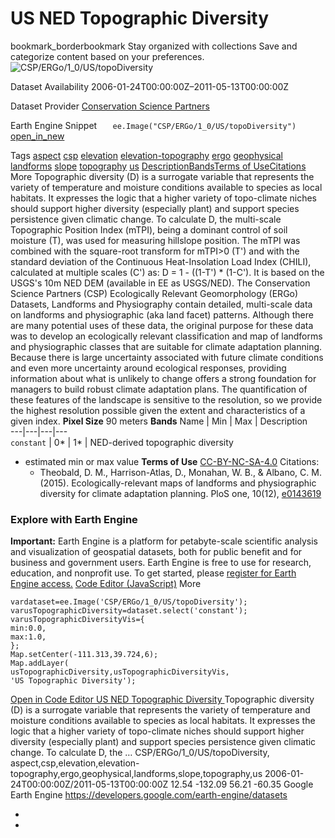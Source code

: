  
#  US NED Topographic Diversity 
bookmark_borderbookmark Stay organized with collections  Save and categorize content based on your preferences.
![CSP/ERGo/1_0/US/topoDiversity](https://developers.google.com/earth-engine/datasets/images/CSP/CSP_ERGo_1_0_US_topoDiversity_sample.png) 

Dataset Availability
    2006-01-24T00:00:00Z–2011-05-13T00:00:00Z 

Dataset Provider
     [ Conservation Science Partners ](https://www.csp-inc.org/) 

Earth Engine Snippet
     `    ee.Image("CSP/ERGo/1_0/US/topoDiversity")   ` [ open_in_new ](https://code.earthengine.google.com/?scriptPath=Examples:Datasets/CSP/CSP_ERGo_1_0_US_topoDiversity) 

Tags
     [aspect](https://developers.google.com/earth-engine/datasets/tags/aspect) [csp](https://developers.google.com/earth-engine/datasets/tags/csp) [elevation](https://developers.google.com/earth-engine/datasets/tags/elevation) [elevation-topography](https://developers.google.com/earth-engine/datasets/tags/elevation-topography) [ergo](https://developers.google.com/earth-engine/datasets/tags/ergo) [geophysical](https://developers.google.com/earth-engine/datasets/tags/geophysical) [landforms](https://developers.google.com/earth-engine/datasets/tags/landforms) [slope](https://developers.google.com/earth-engine/datasets/tags/slope) [topography](https://developers.google.com/earth-engine/datasets/tags/topography) [us](https://developers.google.com/earth-engine/datasets/tags/us)
[Description](https://developers.google.com/earth-engine/datasets/catalog/CSP_ERGo_1_0_US_topoDiversity#description)[Bands](https://developers.google.com/earth-engine/datasets/catalog/CSP_ERGo_1_0_US_topoDiversity#bands)[Terms of Use](https://developers.google.com/earth-engine/datasets/catalog/CSP_ERGo_1_0_US_topoDiversity#terms-of-use)[Citations](https://developers.google.com/earth-engine/datasets/catalog/CSP_ERGo_1_0_US_topoDiversity#citations) More
Topographic diversity (D) is a surrogate variable that represents the variety of temperature and moisture conditions available to species as local habitats. It expresses the logic that a higher variety of topo-climate niches should support higher diversity (especially plant) and support species persistence given climatic change.
To calculate D, the multi-scale Topographic Position Index (mTPI), being a dominant control of soil moisture (T), was used for measuring hillslope position. The mTPI was combined with the square-root transform for mTPI>0 (T') and with the standard deviation of the Continuous Heat-Insolation Load Index (CHILI), calculated at multiple scales (C') as: D = 1 - ((1-T') * (1-C'). It is based on the USGS's 10m NED DEM (available in EE as USGS/NED).
The Conservation Science Partners (CSP) Ecologically Relevant Geomorphology (ERGo) Datasets, Landforms and Physiography contain detailed, multi-scale data on landforms and physiographic (aka land facet) patterns. Although there are many potential uses of these data, the original purpose for these data was to develop an ecologically relevant classification and map of landforms and physiographic classes that are suitable for climate adaptation planning. Because there is large uncertainty associated with future climate conditions and even more uncertainty around ecological responses, providing information about what is unlikely to change offers a strong foundation for managers to build robust climate adaptation plans. The quantification of these features of the landscape is sensitive to the resolution, so we provide the highest resolution possible given the extent and characteristics of a given index.
**Pixel Size** 90 meters 
**Bands**
Name | Min | Max | Description  
---|---|---|---  
`constant` |  0*  |  1*  | NED-derived topographic diversity  
* estimated min or max value 
**Terms of Use**
[CC-BY-NC-SA-4.0](https://spdx.org/licenses/CC-BY-NC-SA-4.0.html)
Citations:
  * Theobald, D. M., Harrison-Atlas, D., Monahan, W. B., & Albano, C. M. (2015). Ecologically-relevant maps of landforms and physiographic diversity for climate adaptation planning. PloS one, 10(12), [e0143619](https://journals.plos.org/plosone/article?id=10.1371/journal.pone.0143619)


### Explore with Earth Engine
**Important:** Earth Engine is a platform for petabyte-scale scientific analysis and visualization of geospatial datasets, both for public benefit and for business and government users. Earth Engine is free to use for research, education, and nonprofit use. To get started, please [register for Earth Engine access.](https://console.cloud.google.com/earth-engine)
[Code Editor (JavaScript)](https://developers.google.com/earth-engine/datasets/catalog/CSP_ERGo_1_0_US_topoDiversity#code-editor-javascript-sample) More
```
vardataset=ee.Image('CSP/ERGo/1_0/US/topoDiversity');
varusTopographicDiversity=dataset.select('constant');
varusTopographicDiversityVis={
min:0.0,
max:1.0,
};
Map.setCenter(-111.313,39.724,6);
Map.addLayer(
usTopographicDiversity,usTopographicDiversityVis,
'US Topographic Diversity');
```
[ Open in Code Editor ](https://code.earthengine.google.com/?scriptPath=Examples:Datasets/CSP/CSP_ERGo_1_0_US_topoDiversity)
[ US NED Topographic Diversity ](https://developers.google.com/earth-engine/datasets/catalog/CSP_ERGo_1_0_US_topoDiversity)
Topographic diversity (D) is a surrogate variable that represents the variety of temperature and moisture conditions available to species as local habitats. It expresses the logic that a higher variety of topo-climate niches should support higher diversity (especially plant) and support species persistence given climatic change. To calculate D, the …
CSP/ERGo/1_0/US/topoDiversity, aspect,csp,elevation,elevation-topography,ergo,geophysical,landforms,slope,topography,us 
2006-01-24T00:00:00Z/2011-05-13T00:00:00Z
12.54 -132.09 56.21 -60.35 
Google Earth Engine
https://developers.google.com/earth-engine/datasets
  * [ ](https://doi.org/https://www.csp-inc.org/)
  * [ ](https://doi.org/https://developers.google.com/earth-engine/datasets/catalog/CSP_ERGo_1_0_US_topoDiversity)


